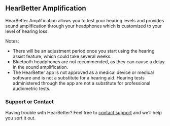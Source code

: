 ## HearBetter Amplification

HearBetter Amplification allows you to test your hearing levels and provides sound amplification through your headphones which is customized to your level of hearing loss.

Notes:
- There will be an adjustment period once you start using the hearing assist feature, which could take several weeks.
- Bluetooth headphones are not recommended, as they can cause a delay in the sound amplification.
- The HearBetter app is not approved as a medical device or medical software and is not a substitute for a hearing aid. Hearing tests administered through the app are not a substitute for professional audiometric tests.

### Support or Contact

Having trouble with HearBetter? Feel free to [contact support](mailto:otology@gmail.com) and we’ll help you sort it out.
